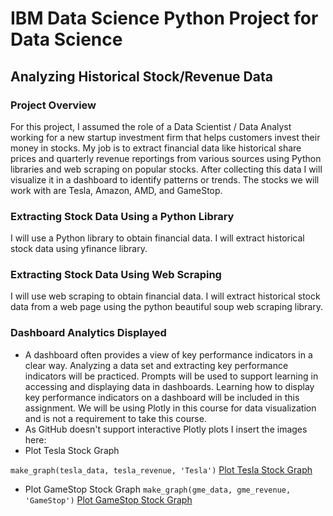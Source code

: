 # IBM Data Science Python Project for Data Science
## Analyzing Historical Stock/Revenue Data
### Project Overview
For this project, I  assumed the role of a Data Scientist / Data Analyst working for a new startup investment firm that helps customers invest their money in stocks. My job is to extract financial data like historical share prices and quarterly revenue reportings from various sources using Python libraries and web scraping on popular stocks. After collecting this data I will visualize it in a dashboard to identify patterns or trends. The stocks we will work with are Tesla, Amazon, AMD, and GameStop.

### Extracting Stock Data Using a Python Library
I will use a Python library to obtain financial data. I will extract historical stock data using yfinance library. 

### Extracting Stock Data Using Web Scraping
I will use web scraping to obtain financial data. I will extract historical stock data from a web page using the python beautiful soup web scraping library.

### Dashboard Analytics Displayed
- A dashboard often provides a view of key performance indicators in a clear way. Analyzing a data set and extracting key performance indicators will be practiced. Prompts will be used to support learning in accessing and displaying data in dashboards. Learning how to display key performance indicators on a dashboard will be included in this assignment. We will be using Plotly in this course for data visualization and is not a requirement to take this course.
- As GitHub doesn't support interactive Plotly plots I insert the images here:
- Plot Tesla Stock Graph

```make_graph(tesla_data, tesla_revenue, 'Tesla')```
[Plot Tesla Stock Graph](img/tesla.png)

- Plot GameStop Stock Graph
```make_graph(gme_data, gme_revenue, 'GameStop')```
[Plot GameStop Stock Graph](img/gamestop.png)


